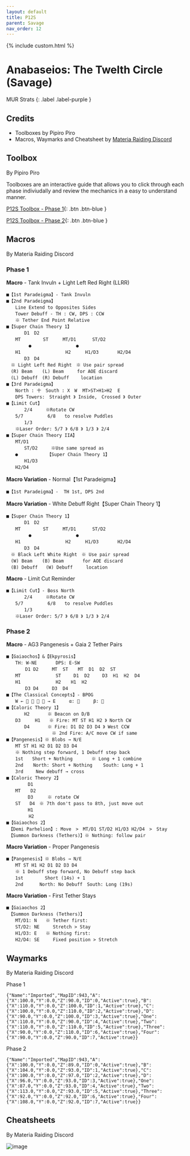 ```yaml
---
layout: default
title: P12S
parent: Savage
nav_order: 12
---
```


{% include custom.html %}

# Anabaseios: The Twelth Circle (Savage)

MUR Strats 
{: .label .label-purple }

## Credits
- Toolboxes by Pipiro Piro
- Macros, Waymarks and Cheatsheet by [Materia Raiding Discord](https://discord.gg/EySn5dRj65)

## Toolbox
By Pipiro Piro

Toolboxes are an interactive guide that allows you to click through each phase indiviudally and review the mechanics in a easy to understand manner.

[P12S Toolbox - Phase 1](https://ff14.toolboxgaming.space/?id=494096636296861&preview=1){: .btn .btn-blue }

[P12S Toolbox - Phase 2](https://ff14.toolboxgaming.space/?id=810190013697861&preview=1){: .btn .btn-blue }

## Macros
By Materia Raiding Discord

### Phase 1
**Macro** - Tank Invuln + Light Left Red Right (LLRR)
```
■【1st Paradeigma】- Tank Invuln
■【2nd Paradeigma】
　　Line Extend to Opposites Sides
　　Tower Debuff - TH : CW, DPS : CCW
　　※ Tether End Point Relative
■【Super Chain Theory 1】
　　　　D1　D2
　　MT　　　　　ST　　  MT/D1      ST/D2
　　　　　●　　　　　　　　　　●
　　H1   　            H2　　  H1/D3       H2/D4
　　　　D3　D4
　※ Light Left Red Right　※ Use pair spread
　(R) Beam　  (L) Beam　　　for AOE discard
　(L) Debuff　(R) Debuff　　 location
■【3rd Paradeigma】
　　North : 十　South : X　W  MT>ST>H1>H2  E
　　DPS Towers:　Straight 》 Inside,　Crossed 》 Outer
■【Limit Cut】
　　　　2/4　　　※Rotate CW
　　5/7         6/8　　to resolve Puddles
　　　　1/3
　　※Laser Order: 5/7 》 6/8 》 1/3 》 2/4
■【Super Chain Theory IIA】
　　MT/D1
　　　　ST/D2　　　※Use same spread as
　　●　　　　　　　【Super Chain Theory 1】
　　　　H1/D3
　　H2/D4
```

**Macro Variation** - Normal【1st Paradeigma】
```
■【1st Paradeigma】-  TH 1st, DPS 2nd
```

**Macro Variation** - White Debuff Right【Super Chain Theory 1】
```
■【Super Chain Theory 1】
　　　　D1　D2
　　MT　　　　　ST　　  MT/D1      ST/D2
　　　　　●　　　　　　　　　　●
　　H1   　            H2　　  H1/D3       H2/D4
　　　　D3　D4
　※ Black Left White Right　※ Use pair spread
　(W) Beam　  (B) Beam　　　  for AOE discard
　(B) Debuff   (W) Debuff　　　location
```

**Macro** - Limit Cut Reminder
```
■【Limit Cut】- Boss North
　　　　2/4　　　※Rotate CW
　　5/7         6/8　　to resolve Puddles
　　　　1/3
　　※Laser Order: 5/7 》 6/8 》 1/3 》 2/4
```

### Phase 2
**Macro** - AG3 Pangenesis + Gaia 2 Tether Pairs
```
■【Gaiaochos】&【Ekpyrosis】
　　TH: W-NE       DPS: E-SW
　　　  D1 D2　　　MT  ST　  MT  D1  D2  ST
　　MT             ST　   D1  D2　   D3  H1  H2  D4
　　H1             H2　  H1  H2　
　　　  D3 D4　　　D3  D4　
■【The Classical Concepts】- BPOG
　　W ←     → E     α:      β: 
■【Caloric Theory 1】
　　　　H2　　　　※ Beacon on D/B
　　D3  　　H1　　※ Fire: MT ST H1 H2 》 North CW
　　　　D4　　　　※ Fire: D1 D2 D3 D4 》 West CCW
　　　　　　　　　  ※ 2nd Fire: A/C move CW if same
■【Pangenesis】※ Blobs → N/E
　　MT ST H1 H2 D1 D2 D3 D4
　　※ Nothing step forward, 1 Debuff step back
　　1st　　Short + Nothing       ※ Long + 1 combine
　　2nd　  North: Short + Nothing    South: Long + 1
　　3rd　   New debuff → cross
■【Caloric Theory 2】
　　　   D1
　　MT　  D2
　　　   D3　  　※ rotate CW
　　ST　　D4　※ 7th don't pass to 8th, just move out
　　　   H1
　　　　　H2
■【Gaiaochos 2】
　【Demi Parhelion】: Move　>　MT/D1 ST/D2 H1/D3 H2/D4　>　Stay
　【Summon Darkness (Tethers)】※ Nothing: follow pair
```

**Macro Variation** - Proper Pangenesis
```
■【Pangenesis】※ Blobs → N/E
　　MT ST H1 H2 D1 D2 D3 D4
　　※ 1 Debuff step forward, No Debuff step back
　　1st        Short (14s) + 1       
　　2nd      North: No Debuff　South: Long (19s)
```

**Macro Variation** - First Tether Stays
```
■【Gaiaochos 2】
　【Summon Darkness (Tethers)】
　　MT/D1: N　　※ Tether first: 
　　ST/D2: NE　　　Stretch > Stay
　　H1/D3: E　　※ Nothing first: 
　　H2/D4: SE　　　Fixed position > Stretch
```

## Waymarks
By Materia Raiding Discord

Phase 1
```
{"Name":"Imported","MapID":943,"A":{"X":100.0,"Y":0.0,"Z":90.0,"ID":0,"Active":true},"B":{"X":110.0,"Y":0.0,"Z":100.0,"ID":1,"Active":true},"C":{"X":100.0,"Y":0.0,"Z":110.0,"ID":2,"Active":true},"D":{"X":90.0,"Y":0.0,"Z":100.0,"ID":3,"Active":true},"One":{"X":110.0,"Y":0.0,"Z":90.0,"ID":4,"Active":true},"Two":{"X":110.0,"Y":0.0,"Z":110.0,"ID":5,"Active":true},"Three":{"X":90.0,"Y":0.0,"Z":110.0,"ID":6,"Active":true},"Four":{"X":90.0,"Y":0.0,"Z":90.0,"ID":7,"Active":true}}
```

Phase 2
```
{"Name":"Imported","MapID":943,"A":{"X":100.0,"Y":0.0,"Z":89.0,"ID":0,"Active":true},"B":{"X":104.0,"Y":0.0,"Z":93.0,"ID":1,"Active":true},"C":{"X":100.0,"Y":0.0,"Z":97.0,"ID":2,"Active":true},"D":{"X":96.0,"Y":0.0,"Z":93.0,"ID":3,"Active":true},"One":{"X":87.0,"Y":0.0,"Z":93.0,"ID":4,"Active":true},"Two":{"X":113.0,"Y":0.0,"Z":93.0,"ID":5,"Active":true},"Three":{"X":92.0,"Y":0.0,"Z":92.0,"ID":6,"Active":true},"Four":{"X":108.0,"Y":0.0,"Z":92.0,"ID":7,"Active":true}}
```

## Cheatsheets
By Materia Raiding Discord

![image](https://github.com/The-Seat-of-Namazu/namazu.tools/assets/85346345/e1b9dc50-12e9-46a7-af4f-71320dd0540b)
